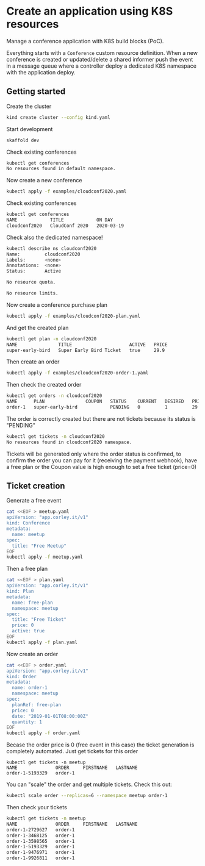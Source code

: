 # Create an application using K8S resources

Manage a conference application with K8S build blocks (PoC).

Everything starts with a `Conference` custom resource definition. When a new
conference is created or updated/delete a shared informer push the event in a
message queue where a controller deploy a dedicated K8S namespace with the
application deploy.

## Getting started

Create the cluster

```sh
kind create cluster --config kind.yaml
```

Start development

```sh
skaffold dev
```

Check existing conferences

```sh
kubectl get conferences
No resources found in default namespace.
```

Now create a new conference

```sh
kubectl apply -f examples/cloudconf2020.yaml
```

Check existing conferences

```sh
kubectl get conferences
NAME            TITLE            ON DAY
cloudconf2020   CloudConf 2020   2020-03-19

```

Check also the dedicated namespace!

```sh
kubectl describe ns cloudconf2020
Name:         cloudconf2020
Labels:       <none>
Annotations:  <none>
Status:       Active

No resource quota.

No resource limits.
```

Now create a conference purchase plan

```sh
kubectl apply -f examples/cloudconf2020-plan.yaml
```

And get the created plan

```sh
kubectl get plan -n cloudconf2020
NAME               TITLE                     ACTIVE   PRICE
super-early-bird   Super Early Bird Ticket   true     29.9
```

Then create an order

```sh
kubectl apply -f examples/cloudconf2020-order-1.yaml
```

Then check the created order

```sh
kubectl get orders -n cloudconf2020
NAME      PLAN               COUPON   STATUS    CURRENT   DESIRED   PRICE   DATE
order-1   super-early-bird            PENDING   0         1         29.9    357d
```

The order is correctly created but there are not tickets because its status is
"PENDING"

```sh
kubectl get tickets -n cloudconf2020
No resources found in cloudconf2020 namespace.
```

Tickets will be generated only where the order status is confirmed, to confirm
the order you can pay for it (receiving the payment webhook), have a free plan
or the Coupon value is high enough to set a free ticket (price=0)

## Ticket creation

Generate a free event

```sh
cat <<EOF > meetup.yaml
apiVersion: "app.corley.it/v1"
kind: Conference
metadata:
  name: meetup
spec:
  title: "Free Meetup"
EOF
kubectl apply -f meetup.yaml
```

Then a free plan

```sh
cat <<EOF > plan.yaml
apiVersion: "app.corley.it/v1"
kind: Plan
metadata:
  name: free-plan
  namespace: meetup
spec:
  title: "Free Ticket"
  price: 0
  active: true
EOF
kubectl apply -f plan.yaml
```

Now create an order

```sh
cat <<EOF > order.yaml
apiVersion: "app.corley.it/v1"
kind: Order
metadata:
  name: order-1
  namespace: meetup
spec:
  planRef: free-plan
  price: 0
  date: "2019-01-01T08:00:00Z"
  quantity: 1
EOF
kubectl apply -f order.yaml
```

Becase the order price is 0 (free event in this case) the ticket generation is
completely automated. Just get tickets for this order

```
kubectl get tickets -n meetup
NAME              ORDER     FIRSTNAME   LASTNAME
order-1-5193329   order-1
```

You can "scale" the order and get multiple tickets. Check this out:

```sh
kubectl scale order --replicas=6 --namespace meetup order-1
```

Then check your tickets

```sh
kubectl get tickets -n meetup
NAME              ORDER     FIRSTNAME   LASTNAME
order-1-2729627   order-1
order-1-3468125   order-1
order-1-3598565   order-1
order-1-5193329   order-1
order-1-9476971   order-1
order-1-9926811   order-1
```


